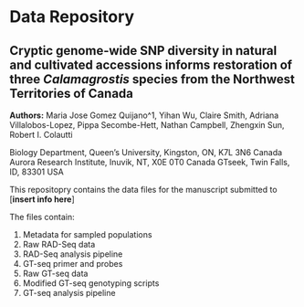 # Data Repository

## Cryptic genome-wide SNP diversity in natural and cultivated accessions informs restoration of three *Calamagrostis* species from the Northwest Territories of Canada

**Authors:** Maria Jose Gomez Quijano^1, Yihan Wu, Claire Smith, Adriana Villalobos-Lopez, Pippa Secombe-Hett, Nathan Campbell, Zhengxin Sun, Robert I. Colautti 

Biology Department, Queen’s University, Kingston, ON, K7L 3N6 Canada
Aurora Research Institute, Inuvik, NT, X0E 0T0 Canada
GTseek, Twin Falls, ID, 83301 USA

This repositopry contains the data files for the manuscript submitted to [**insert info here**]

The files contain:

1. Metadata for sampled populations
2. Raw RAD-Seq data
3. RAD-Seq analysis pipeline
4. GT-seq primer and probes
5. Raw GT-seq data
6. Modified GT-seq genotyping scripts
7. GT-seq analysis pipeline
